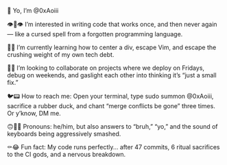 🫡 Yo, I’m @0xAoiii

👁️🫦👁️ I’m interested in writing code that works once, and then never again — like a cursed spell from a forgotten programming language.

🌱🥀 I’m currently learning how to center a div, escape Vim, and escape the crushing weight of my own tech debt.

🤝🔥 I’m looking to collaborate on projects where we deploy on Fridays, debug on weekends, and gaslight each other into thinking it’s “just a small fix.”

🐦📟 How to reach me: Open your terminal, type sudo summon @0xAoiii, sacrifice a rubber duck, and chant “merge conflicts be gone” three times. Or y’know, DM me.

🙃🧍‍♂️ Pronouns: he/him, but also answers to “bruh,” “yo,” and the sound of keyboards being aggressively smashed.

⚰️😂 Fun fact: My code runs perfectly... after 47 commits, 6 ritual sacrifices to the CI gods, and a nervous breakdown.

<!---
0xAoiii/0xAoiii is a ✨ special ✨ repository because its `README.md` (this file) appears on your GitHub profile.
You can click the Preview link to take a look at your changes.
--->
